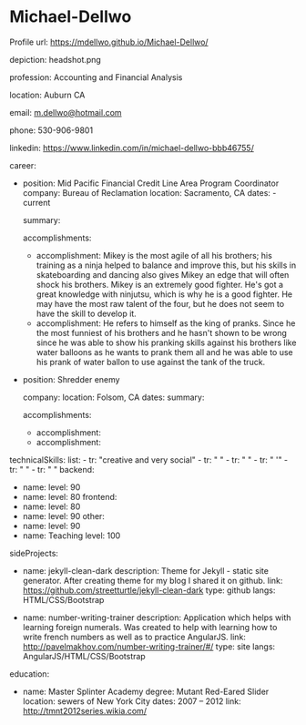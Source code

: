 # Michael-Dellwo
Profile
url: https://mdellwo.github.io/Michael-Dellwo/



  
  depiction: headshot.png
  
  profession: Accounting and Financial Analysis 
  
  location: Auburn CA
  
  email: m.dellwo@hotmail.com
  
  phone: 530-906-9801
  
 
  linkedin: https://www.linkedin.com/in/michael-dellwo-bbb46755/
  
  

career:
 - position: Mid Pacific Financial Credit Line Area Program Coordinator  
   company: Bureau of Reclamation 
   location: Sacramento, CA
   dates:  - current
   
   summary: 
   
   accomplishments:
    - accomplishment: Mikey is the most agile of all his brothers; his training as a ninja helped to balance and improve this, but his skills in skateboarding and dancing also gives Mikey an edge that will often shock his brothers. Mikey is an extremely good fighter. He's got a great knowledge with ninjutsu, which is why he is a good fighter. He may have the most raw talent of the four, but he does not seem to have the skill to develop it.
    - accomplishment: He refers to himself as the king of pranks. Since he the most funniest of his brothers and he hasn't shown to be wrong since he was able to show his pranking skills against his brothers like water balloons as he wants to prank them all and he was able to use his prank of water ballon to use against the tank of the truck.
 - position: Shredder enemy
 
   company: 
   location: Folsom, CA
   dates: 
   summary: 
   
   accomplishments:
    - accomplishment: 
    - accomplishment: 

technicalSkills:
  list:
    - tr: "creative and very social"
    - tr: " "
    - tr: " "
    - tr: " '"
    - tr: " "
    - tr: " "
  backend:
   - name: 
     level: 90
   - name: 
     level: 80
  frontend:
   - name: 
     level: 80
   - name: 
     level: 90
  other:
   - name: 
     level: 90
   - name: Teaching
     level: 100

sideProjects:
  - name: jekyll-clean-dark
    description: Theme for Jekyll - static site generator. After creating theme for my blog I shared it on github.
    link: https://github.com/streetturtle/jekyll-clean-dark
    type: github
    langs: HTML/CSS/Bootstrap

  - name: number-writing-trainer
    description: Application which helps with learning foreign numerals. Was created to help with learning how to write french numbers as well as to practice AngularJS.
    link: http://pavelmakhov.com/number-writing-trainer/#/
    type: site
    langs: AngularJS/HTML/CSS/Bootstrap

education:
  - name: Master Splinter Academy
    degree: Mutant Red-Eared Slider
    location: sewers of New York City
    dates: 2007 – 2012
    link: http://tmnt2012series.wikia.com/
